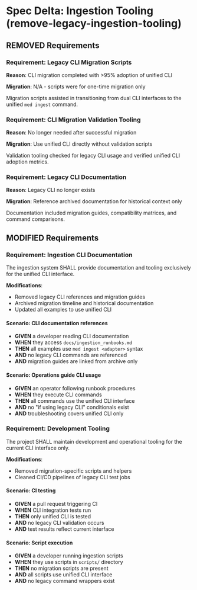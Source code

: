 # Spec Delta: Ingestion Tooling (remove-legacy-ingestion-tooling)

## REMOVED Requirements

### Requirement: Legacy CLI Migration Scripts

**Reason**: CLI migration completed with >95% adoption of unified CLI

**Migration**: N/A - scripts were for one-time migration only

Migration scripts assisted in transitioning from dual CLI interfaces to the unified `med ingest` command.

### Requirement: CLI Migration Validation Tooling

**Reason**: No longer needed after successful migration

**Migration**: Use unified CLI directly without validation scripts

Validation tooling checked for legacy CLI usage and verified unified CLI adoption metrics.

### Requirement: Legacy CLI Documentation

**Reason**: Legacy CLI no longer exists

**Migration**: Reference archived documentation for historical context only

Documentation included migration guides, compatibility matrices, and command comparisons.

## MODIFIED Requirements

### Requirement: Ingestion CLI Documentation

The ingestion system SHALL provide documentation and tooling exclusively for the unified CLI interface.

**Modifications**:

- Removed legacy CLI references and migration guides
- Archived migration timeline and historical documentation
- Updated all examples to use unified CLI

#### Scenario: CLI documentation references

- **GIVEN** a developer reading CLI documentation
- **WHEN** they access `docs/ingestion_runbooks.md`
- **THEN** all examples use `med ingest <adapter>` syntax
- **AND** no legacy CLI commands are referenced
- **AND** migration guides are linked from archive only

#### Scenario: Operations guide CLI usage

- **GIVEN** an operator following runbook procedures
- **WHEN** they execute CLI commands
- **THEN** all commands use the unified CLI interface
- **AND** no "if using legacy CLI" conditionals exist
- **AND** troubleshooting covers unified CLI only

### Requirement: Development Tooling

The project SHALL maintain development and operational tooling for the current CLI interface only.

**Modifications**:

- Removed migration-specific scripts and helpers
- Cleaned CI/CD pipelines of legacy CLI test jobs

#### Scenario: CI testing

- **GIVEN** a pull request triggering CI
- **WHEN** CLI integration tests run
- **THEN** only unified CLI is tested
- **AND** no legacy CLI validation occurs
- **AND** test results reflect current interface

#### Scenario: Script execution

- **GIVEN** a developer running ingestion scripts
- **WHEN** they use scripts in `scripts/` directory
- **THEN** no migration scripts are present
- **AND** all scripts use unified CLI interface
- **AND** no legacy command wrappers exist

